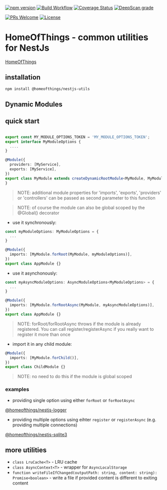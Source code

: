 [![npm version](https://badge.fury.io/js/%40homeofthings%2Fnestjs-utils.svg)](https://badge.fury.io/js/%40homeofthings%2Fnestjs-utils)
[![Build Workflow](https://github.com/gms1/HomeOfThings/actions/workflows/build.yml/badge.svg?branch=master)](https://github.com/gms1/HomeOfThings/actions/workflows/build.yml)
[![Coverage Status](https://codecov.io/gh/gms1/HomeOfThings/branch/master/graph/badge.svg?flag=nestjs-utils)](https://codecov.io/gh/gms1/HomeOfThings)
[![DeepScan grade](https://deepscan.io/api/teams/439/projects/987/branches/1954/badge/grade.svg)](https://deepscan.io/dashboard#view=project&tid=439&pid=987&bid=1954)

[![PRs Welcome](https://img.shields.io/badge/PRs-welcome-brightgreen.svg?style=flat-square)](http://makeapullrequest.com)
[![License](https://img.shields.io/npm/l/@homeofthings/nestjs-utils.svg?style=flat-square)](https://github.com/gms1/HomeOfThings/blob/master/LICENSE)

# HomeOfThings - common utilities for NestJs

[HomeOfThings](https://github.com/gms1/HomeOfThings)

## installation

```bash
npm install @homeofthings/nestjs-utils
```

## Dynamic Modules

## quick start

```Typescript

export const MY_MODULE_OPTIONS_TOKEN = 'MY_MODULE_OPTIONS_TOKEN';
export interface MyModuleOptions {
  ....
}

@Module({
  providers: [MyService],
  exports: [MyService],
})
export class MyModule extends createDynamicRootModule<MyModule, MyModuleOptions>(MY_MODULE_OPTIONS_TOKEN) {
}
```

> NOTE: additional module properties for 'imports', 'exports', 'providers' or 'controllers' can be passed as second parameter to this function

<!-- -->

> NOTE: of course the module can also be global scoped by the @Global() decorator

- use it synchronously:

```Typescript
const myModuleOptions: MyModuleOptions = {
  ...
}

@Module({
  imports: [MyModule.forRoot(MyModule, myModuleOptions)],
})
export class AppModule {}

```

- use it asynchonously:

```Typescript
const myAsyncModuleOptions: AsyncModuleOptions<MyModuleOptions> = {
  ...
}

@Module({
  imports: [MyModule.forRootAsync(MyModule, myAsyncModuleOptions)],
})
export class AppModule {}

```

> NOTE: forRoot/forRootAsync throws if the module is already registered.
> You can call register/registerAsync if you really want to register it more than once

- import it in any child module:

```Typescript
@Module({
  imports: [MyModule.forChild()],
})
export class ChildModule {}
```

> NOTE: no need to do this if the module is global scoped

### examples

- providing single option using either `forRoot` or `forRootAsync`

[@homeofthings/nestjs-logger](https://github.com/gms1/HomeOfThings/tree/master/projects/node/libs/nestjs-logger/)

- providing multiple options using eihter `register` or `registerAsync` (e.g. providing multiple connections)

[@homeofthings/nestjs-sqlite3](https://github.com/gms1/HomeOfThings/tree/master/projects/node/libs/nestjs-sqlite3/)

## more utilities

- `class LruCache<T>` - LRU cache
- `class AsyncContext<T>` - wrapper for `AsyncLocalStorage`
- `function writeFileIfChanged(outputPath: string, content: string): Promise<boolean>` - write a file if provided content is different to exiting content
